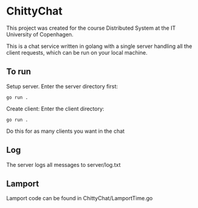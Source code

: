 # ChittyChat

This project was created for the course Distributed System at the IT University of Copenhagen. 

This is a chat service written in golang with a single server handling all the client requests, which can be run on your local machine.

## To run

Setup server. 
Enter the server directory first: 

`
go run .
`

Create client:
Enter the client directory:

`
go run .
`

Do this for as many clients you want in the chat

## Log

The server logs all messages to server/log.txt

## Lamport

Lamport code can be found in ChittyChat/LamportTime.go
